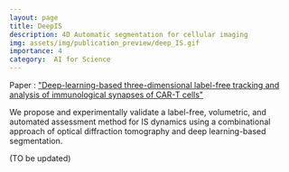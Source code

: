 ```yaml
---
layout: page
title: DeepIS
description: 4D Automatic segmentation for cellular imaging
img: assets/img/publication_preview/deep_IS.gif
importance: 4
category:  AI for Science
---
```



Paper : <a href="https://elifesciences.org/articles/49023">"Deep-learning-based three-dimensional label-free tracking and analysis of immunological synapses of CAR-T cells"</a>

We propose and experimentally validate a label-free, volumetric, and automated assessment method for IS dynamics using a combinational approach of optical diffraction tomography and deep learning-based segmentation.

(TO be updated)



